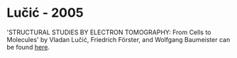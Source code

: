 # Lučić - 2005

'STRUCTURAL STUDIES BY ELECTRON TOMOGRAPHY: From Cells to Molecules' 
by Vladan Lučić, Friedrich Förster, and Wolfgang Baumeister 
can be found [here](https://doi.org/10.1146/annurev.biochem.73.011303.074112).